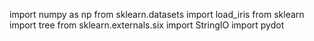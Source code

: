 import numpy as np
from sklearn.datasets import load_iris
from sklearn import tree
from sklearn.externals.six import StringIO
import pydot
